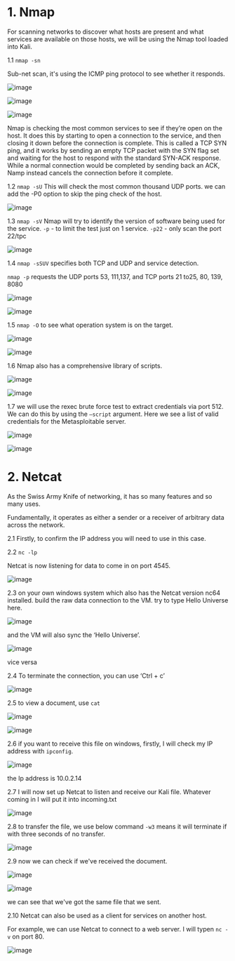 # 1. Nmap

For scanning networks to discover what hosts are present and what services are available on those hosts, we will be using the Nmap tool loaded into Kali.

1.1 `nmap -sn`

Sub-net scan, it's using the ICMP ping protocol to see whether it responds.

![image](https://user-images.githubusercontent.com/118358126/202834409-e05da7e7-bd80-436a-a966-24e9f601936a.png)

![image](https://user-images.githubusercontent.com/118358126/202834433-ebbc3b39-b2f7-49b4-accc-cab74a633f17.png)

![image](https://user-images.githubusercontent.com/118358126/202834442-1ff2778e-976e-4a76-a434-6f55d375415e.png)

Nmap is checking the most common services to see if they’re open on the host. It does this by starting to open a connection to the service, and then closing it down before the connection is complete. This is called a TCP SYN ping, and it works by sending an empty TCP packet with the SYN flag set and waiting for the host to respond with the standard SYN-ACK response. While a normal connection would be completed by sending back an ACK, Namp instead cancels the connection before it complete.

1.2 `nmap -sU`
This will check the most common thousand UDP ports.
we can add the -P0 option to skip the ping check of the host.

![image](https://user-images.githubusercontent.com/118358126/202834530-bcf8e700-461d-47d8-870e-990f81c2e588.png)

1.3 `nmap -sV`
Nmap will try to identify the version of software being used for the service.
`-p` - to limit the test just on 1 service.
`-p22` - only scan the port 22/tpc

![image](https://user-images.githubusercontent.com/118358126/202834783-58c6efd2-6e9c-43e2-a2be-64ab0ac46fb3.png)

1.4 `nmap -sSUV` specifies both TCP and UDP and service detection.

`nmap -p` requests the UDP ports 53, 111,137, and TCP ports 21 to25, 80, 139, 8080

![image](https://user-images.githubusercontent.com/118358126/202834909-d0d7e47a-398a-4d20-958c-f48dfe6f4f5a.png)

![image](https://user-images.githubusercontent.com/118358126/202834915-54818cd3-8448-48e3-9cc3-c40d43059954.png)

1.5 `nmap -O` to see what operation system is on the target.

![image](https://user-images.githubusercontent.com/118358126/202834946-a80484fd-74e9-4460-b65e-d82904c92bfd.png)

![image](https://user-images.githubusercontent.com/118358126/202834959-3791478a-c6a8-4264-9a4c-c5c0b9ae19f5.png)

1.6	Nmap also has a comprehensive library of scripts.

![image](https://user-images.githubusercontent.com/118358126/202835244-17fb25d3-e6e6-49de-b465-fe719bc880a9.png)

![image](https://user-images.githubusercontent.com/118358126/202835249-e87afb1a-53d4-4197-9f02-c05bccee3edf.png)

1.7 we will use the rexec brute force test to extract credentials via port 512.
We can do this by using the `–script` argument.
Here we see a list of valid credentials for the Metasploitable server.

![image](https://user-images.githubusercontent.com/118358126/202835279-2adff0c6-d518-4f3e-93bc-c015d41f6127.png)

![image](https://user-images.githubusercontent.com/118358126/202835283-80cd6459-ce7b-4455-9fc7-c4e04c0f3b6f.png)



# 2. Netcat

As the Swiss Army Knife of networking, it has so many features and so many uses.

Fundamentally, it operates as either a sender or a receiver of arbitrary data across the network.

2.1 Firstly, to confirm the IP address you will need to use in this case.

2.2 `nc -lp`

Netcat is now listening for data to come in on port 4545.

![image](https://user-images.githubusercontent.com/118358126/202835564-dde03d22-5c10-44e5-8a98-052997426a08.png)

2.3 on your own windows system which also has the Netcat version nc64 installed. build the raw data connection to the VM. try to type Hello Universe here.

![image](https://user-images.githubusercontent.com/118358126/202835588-b8fdbd75-3180-4f35-98c8-2034bcb8dffc.png)

and the VM will also sync the ‘Hello Universe’.

![image](https://user-images.githubusercontent.com/118358126/202835599-0b6be66c-024f-443f-97d6-4adafe520438.png)

vice versa

2.4 To terminate the connection, you can use ‘Ctrl + c’

![image](https://user-images.githubusercontent.com/118358126/202835636-94907f5e-cebf-4fca-b0f0-22d21fabecaa.png)

2.5 to view a document, use `cat`

![image](https://user-images.githubusercontent.com/118358126/202835662-02682ed3-6b32-4916-8c12-a86ced7d98a9.png)

![image](https://user-images.githubusercontent.com/118358126/202835666-b7bb8fb5-9928-4106-a363-ed4dd2ebe174.png)

2.6	if you want to receive this file on windows, firstly, I will check my IP address with `ipconfig`.

![image](https://user-images.githubusercontent.com/118358126/202835680-08b75d9a-66b1-4608-9d1f-c8493c589f4c.png)

the Ip address is 10.0.2.14

2.7 I will now set up Netcat to listen and receive our Kali file.  Whatever coming in I will put it into incoming.txt

![image](https://user-images.githubusercontent.com/118358126/202836065-6852277c-4608-4780-9f5f-f9e8caa4d48d.png)

2.8 to transfer the file, we use below command `-w3` means it will terminate if with three seconds of no transfer.

![image](https://user-images.githubusercontent.com/118358126/202836061-d4755860-b9b9-4c80-ba47-79def05c6a61.png)


2.9 now we can check if we've received the document.

![image](https://user-images.githubusercontent.com/118358126/202835949-5e887b3a-e293-4a5c-a659-fbb4e2630a06.png)

![image](https://user-images.githubusercontent.com/118358126/202835954-4c300e78-d5d1-43c5-b3fc-fb3d48ac5a8f.png)

we can see that we've got the same file that we sent.

2.10 Netcat can also be used as a client for services on another host.

For example, we can use Netcat to connect to a web server. I will typen `nc -v` on port 80.

![image](https://user-images.githubusercontent.com/118358126/202836030-99aa33bd-9be2-495f-a4c3-a217400f2c16.png)






















